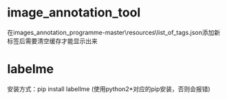 # image_annotation_tool
在images_annotation_programme-master\resources\list_of_tags.json添加新标签后需要清空缓存才能显示出来


# labelme
安装方式：pip install labellme  (使用python2*对应的pip安装，否则会报错)
